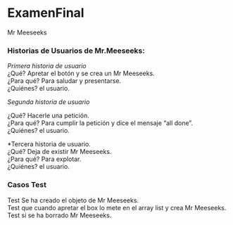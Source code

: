 # ExamenFinal
Mr Meeseeks

### Historias de Usuarios de Mr.Meeseeks:  
*Primera historia de usuario*  
¿Qué? Apretar el botón y  se crea un Mr Meeseeks.  
¿Para qué? Para saludar y presentarse.  
¿Quiénes? el usuario.  

*Segunda historia de usuario*  

¿Qué? Hacerle una petición.  
¿Para qué? Para cumplir la petición y dice el mensaje “all done”.  
¿Quiénes? el usuario.  

*Tercera historia de usuario.  
¿Qué? Deja de existir Mr Meeseeks.  
¿Para qué? Para explotar.   
¿Quiénes? el usuario. 

### Casos Test
Test Se ha creado el objeto de Mr Meeseeks.  
Test que cuando apretar el box lo mete en el array list y crea Mr Meeseeks.  
Test si se ha borrado Mr Meeseeks.  
